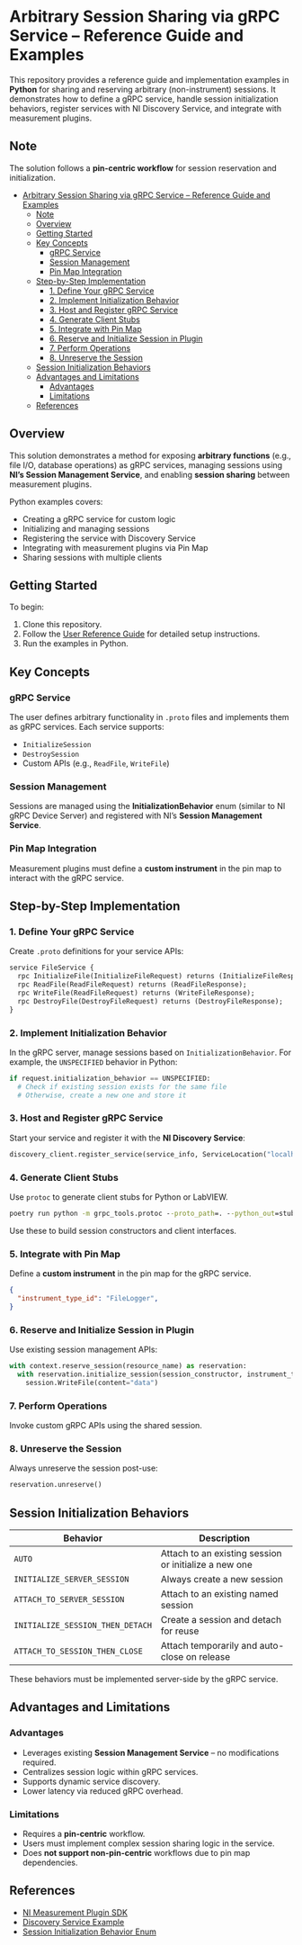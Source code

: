 
# Arbitrary Session Sharing via gRPC Service – Reference Guide and Examples

This repository provides a reference guide and implementation examples in **Python** for sharing and reserving arbitrary (non-instrument) sessions. It demonstrates how to define a gRPC service, handle session initialization behaviors, register services with NI Discovery Service, and integrate with measurement plugins.

## Note

The solution follows a **pin-centric workflow** for session reservation and initialization.

- [Arbitrary Session Sharing via gRPC Service – Reference Guide and Examples](#arbitrary-session-sharing-via-grpc-service--reference-guide-and-examples)
  - [Note](#note)
  - [Overview](#overview)
  - [Getting Started](#getting-started)
  - [Key Concepts](#key-concepts)
    - [gRPC Service](#grpc-service)
    - [Session Management](#session-management)
    - [Pin Map Integration](#pin-map-integration)
  - [Step-by-Step Implementation](#step-by-step-implementation)
    - [1. Define Your gRPC Service](#1-define-your-grpc-service)
    - [2. Implement Initialization Behavior](#2-implement-initialization-behavior)
    - [3. Host and Register gRPC Service](#3-host-and-register-grpc-service)
    - [4. Generate Client Stubs](#4-generate-client-stubs)
    - [5. Integrate with Pin Map](#5-integrate-with-pin-map)
    - [6. Reserve and Initialize Session in Plugin](#6-reserve-and-initialize-session-in-plugin)
    - [7. Perform Operations](#7-perform-operations)
    - [8. Unreserve the Session](#8-unreserve-the-session)
  - [Session Initialization Behaviors](#session-initialization-behaviors)
  - [Advantages and Limitations](#advantages-and-limitations)
    - [Advantages](#advantages)
    - [Limitations](#limitations)
  - [References](#references)

## Overview

This solution demonstrates a method for exposing **arbitrary functions** (e.g., file I/O, database operations) as gRPC services, managing sessions using **NI’s Session Management Service**, and enabling **session sharing** between measurement plugins.

Python examples covers:

- Creating a gRPC service for custom logic
- Initializing and managing sessions
- Registering the service with Discovery Service
- Integrating with measurement plugins via Pin Map
- Sharing sessions with multiple clients

## Getting Started

To begin:

1. Clone this repository.
2. Follow the [User Reference Guide](#step-by-step-implementation) for detailed setup instructions.
3. Run the examples in Python.

## Key Concepts

### gRPC Service

The user defines arbitrary functionality in `.proto` files and implements them as gRPC services. Each service supports:

- `InitializeSession`
- `DestroySession`
- Custom APIs (e.g., `ReadFile`, `WriteFile`)

### Session Management

Sessions are managed using the **InitializationBehavior** enum (similar to NI gRPC Device Server) and registered with NI’s **Session Management Service**.

### Pin Map Integration

Measurement plugins must define a **custom instrument** in the pin map to interact with the gRPC service.

## Step-by-Step Implementation

### 1. Define Your gRPC Service

Create `.proto` definitions for your service APIs:

```proto
service FileService {
  rpc InitializeFile(InitializeFileRequest) returns (InitializeFileResponse);
  rpc ReadFile(ReadFileRequest) returns (ReadFileResponse);
  rpc WriteFile(ReadFileRequest) returns (WriteFileResponse);
  rpc DestroyFile(DestroyFileRequest) returns (DestroyFileResponse);
}
```

### 2. Implement Initialization Behavior

In the gRPC server, manage sessions based on `InitializationBehavior`. For example, the `UNSPECIFIED` behavior in Python:

```python
if request.initialization_behavior == UNSPECIFIED:
  # Check if existing session exists for the same file
  # Otherwise, create a new one and store it
```

### 3. Host and Register gRPC Service

Start your service and register it with the **NI Discovery Service**:

```python
discovery_client.register_service(service_info, ServiceLocation("localhost", port, ""))
```

### 4. Generate Client Stubs

Use `protoc` to generate client stubs for Python or LabVIEW.

```cmd
poetry run python -m grpc_tools.protoc --proto_path=. --python_out=stubs --grpc_python_out=stubs --mypy_out=stubs --mypy_grpc_out=stubs json_logger.proto 
```

Use these to build session constructors and client interfaces.

### 5. Integrate with Pin Map

Define a **custom instrument** in the pin map for the gRPC service.

```json
{
  "instrument_type_id": "FileLogger",
}
```

### 6. Reserve and Initialize Session in Plugin

Use existing session management APIs:

```python
with context.reserve_session(resource_name) as reservation:
  with reservation.initialize_session(session_constructor, instrument_type_id) as session:
    session.WriteFile(content="data")
```

### 7. Perform Operations

Invoke custom gRPC APIs using the shared session.

### 8. Unreserve the Session

Always unreserve the session post-use:

```python
reservation.unreserve()
```

## Session Initialization Behaviors

| Behavior | Description |
|----------|-------------|
| `AUTO` | Attach to an existing session or initialize a new one |
| `INITIALIZE_SERVER_SESSION` | Always create a new session |
| `ATTACH_TO_SERVER_SESSION` | Attach to an existing named session |
| `INITIALIZE_SESSION_THEN_DETACH` | Create a session and detach for reuse |
| `ATTACH_TO_SESSION_THEN_CLOSE` | Attach temporarily and auto-close on release |

These behaviors must be implemented server-side by the gRPC service.

## Advantages and Limitations

### Advantages

- Leverages existing **Session Management Service** – no modifications required.
- Centralizes session logic within gRPC services.
- Supports dynamic service discovery.
- Lower latency via reduced gRPC overhead.

### Limitations

- Requires a **pin-centric** workflow.
- Users must implement complex session sharing logic in the service.
- Does **not support non-pin-centric** workflows due to pin map dependencies.

## References

- [NI Measurement Plugin SDK](https://github.com/ni/measurement-plugin-python)
- [Discovery Service Example](https://github.com/ni/measurement-plugin-service-extension-example)
- [Session Initialization Behavior Enum](https://github.com/ni/measurement-plugin-python/blob/001af74269501f874aa4f092ee2963bb9290348e/packages/service/ni_measurement_plugin_sdk_service/session_management/_types.py#L457)
